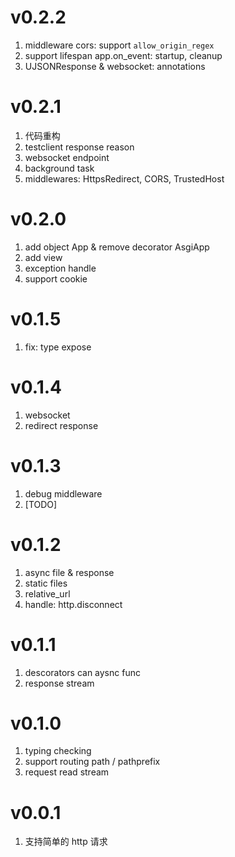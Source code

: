 # v0.2.2
1. middleware cors: support `allow_origin_regex`
2. support lifespan app.on_event: startup, cleanup
3. UJSONResponse & websocket: annotations

# v0.2.1
1. 代码重构
2. testclient response reason
3. websocket endpoint
4. background task
5. middlewares: HttpsRedirect, CORS, TrustedHost

# v0.2.0
1. add object App & remove decorator AsgiApp
2. add view
3. exception handle
4. support cookie

# v0.1.5
1. fix: type expose

# v0.1.4
1. websocket
2. redirect response

# v0.1.3
1. debug middleware
2. [TODO]

# v0.1.2
1. async file & response
2. static files
3. relative_url
4. handle: http.disconnect

# v0.1.1
1. descorators can aysnc func
2. response stream


# v0.1.0
1. typing checking
2. support routing path / pathprefix
3. request read stream

# v0.0.1
1. 支持简单的 http 请求